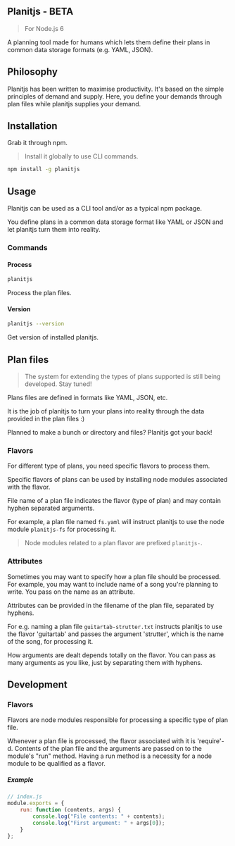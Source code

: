 ## Planitjs - BETA
> For Node.js 6

A planning tool made for humans which lets them define their plans in common data storage formats (e.g. YAML, JSON).

## Philosophy
Planitjs has been written to maximise productivity. It's based on the simple principles of demand and supply. Here, you define your demands through plan files while planitjs supplies your demand.

## Installation

Grab it through npm.
> Install it globally to use CLI commands.

```bash
npm install -g planitjs
```

## Usage
Planitjs can be used as a CLI tool and/or as a typical npm package.

You define plans in a common data storage format like YAML or JSON and let planitjs turn them into reality.

### Commands
#### Process
```bash
planitjs
```
Process the plan files.
#### Version
```bash
planitjs --version
```
Get version of installed planitjs.

## Plan files
>The system for extending the types of plans supported is still being developed. Stay tuned!

Plans files are defined in formats like YAML, JSON, etc.

It is the job of planitjs to turn your plans into reality through the data provided in the plan files :)

Planned to make a bunch or directory and files? Planitjs got your back!

### Flavors
For different type of plans, you need specific flavors to process them.

Specific flavors of plans can be used by installing node modules associated with the flavor.

File name of a plan file indicates the flavor (type of plan) and may contain hyphen separated arguments.

For example, a plan file named `fs.yaml` will instruct planitjs to use the node module `planitjs-fs` for processing it.

> Node modules related to a plan flavor are prefixed `planitjs-`.

### Attributes
Sometimes you may want to specify how a plan file should be processed. For example, you may want to include name of a song you're planning to write. You pass on the name as an attribute. 

Attributes can be provided in the filename of the plan file, separated by hyphens.

For e.g. naming a plan file `guitartab-strutter.txt` instructs planitjs to use the flavor 'guitartab' and passes the argument 'strutter', which is the name of the song, for processing it.

How arguments are dealt depends totally on the flavor. You can pass as many arguments as you like, just by separating them with hyphens.

## Development
### Flavors
Flavors are node modules responsible for processing a specific type of plan file.

Whenever a plan file is processed, the flavor associated with it is 'require'-d. Contents of the plan file and the arguments are passed on to the module's "run" method. Having a run method is a necessity for a node module to be qualified as a flavor.

##### Example
```js
// index.js
module.exports = {
    run: function (contents, args) {
        console.log("File contents: " + contents);
        console.log("First argument: " + args[0]);
    }
};